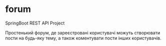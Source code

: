 # forum
SpringBoot REST API Project

Простенький форум, де зареєстровані користувачі можуть створювати пости на будь-яку тему, а також коментувати пости інших користувачів.
